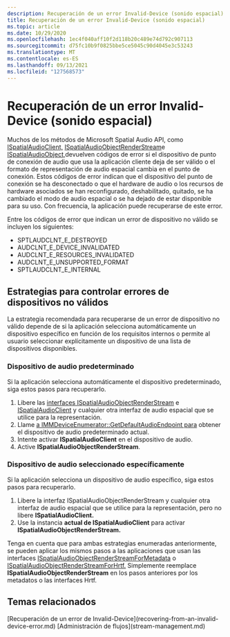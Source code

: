 ```yaml
---
description: Recuperación de un error Invalid-Device (sonido espacial)
title: Recuperación de un error Invalid-Device (sonido espacial)
ms.topic: article
ms.date: 10/29/2020
ms.openlocfilehash: 1ec4f040aff10f2d118b20c489e74d792c907113
ms.sourcegitcommit: d75fc10b9f0825bbe5ce5045c90d4045e3c53243
ms.translationtype: MT
ms.contentlocale: es-ES
ms.lasthandoff: 09/13/2021
ms.locfileid: "127568573"
---
```

# <a name="recovering-from-an-invalid-device-error-spatial-sound"></a>Recuperación de un error Invalid-Device (sonido espacial)

Muchos de los métodos de Microsoft Spatial Audio API, como [ISpatialAudioClient,](/windows/win32/api/spatialaudioclient/nn-spatialaudioclient-ispatialaudioclient) [ISpatialAudioObjectRenderStream](/windows/win32/api/spatialaudioclient/nn-spatialaudioclient-ispatialaudioobjectrenderstream)e [ISpatialAudioObject,](/windows/win32/api/spatialaudioclient/nn-spatialaudioclient-ispatialaudioobject)devuelven códigos de error si el dispositivo de punto de conexión de audio que usa la aplicación cliente deja de ser válido o el formato de representación de audio espacial cambia en el punto de conexión. Estos códigos de error indican que el dispositivo del punto de conexión se ha desconectado o que el hardware de audio o los recursos de hardware asociados se han reconfigurado, deshabilitado, quitado, se ha cambiado el modo de audio espacial o se ha dejado de estar disponible para su uso. Con frecuencia, la aplicación puede recuperarse de este error.

Entre los códigos de error que indican un error de dispositivo no válido se incluyen los siguientes:

- SPTLAUDCLNT_E_DESTROYED
- AUDCLNT_E_DEVICE_INVALIDATED
- AUDCLNT_E_RESOURCES_INVALIDATED
- AUDCLNT_E_UNSUPPORTED_FORMAT
- SPTLAUDCLNT_E_INTERNAL

## <a name="strategies-for-handling-invalid-device-errors"></a>Estrategias para controlar errores de dispositivos no válidos

La estrategia recomendada para recuperarse de un error de dispositivo no válido depende de si la aplicación selecciona automáticamente un dispositivo específico en función de los requisitos internos o permite al usuario seleccionar explícitamente un dispositivo de una lista de dispositivos disponibles. 

### <a name="default-audio-device"></a>Dispositivo de audio predeterminado

Si la aplicación selecciona automáticamente el dispositivo predeterminado, siga estos pasos para recuperarlo.

1. Libere las [interfaces ISpatialAudioObjectRenderStream](/windows/win32/api/spatialaudioclient/nn-spatialaudioclient-ispatialaudioobjectrenderstream) e [ISpatialAudioClient](/windows/win32/api/spatialaudioclient/nn-spatialaudioclient-ispatialaudioclient) y cualquier otra interfaz de audio espacial que se utilice para la representación. 
1. Llame [a IMMDeviceEnumerator::GetDefaultAudioEndpoint para](/windows/win32/api/mmdeviceapi/nf-mmdeviceapi-immdeviceenumerator-getdefaultaudioendpoint) obtener el dispositivo de audio predeterminado actual.
1. Intente activar **ISpatialAudioClient** en el dispositivo de audio.
1. Active **ISpatialAudioObjectRenderStream**. 

### <a name="specifically-selected-audio-device"></a>Dispositivo de audio seleccionado específicamente

Si la aplicación selecciona un dispositivo de audio específico, siga estos pasos para recuperarlo.

1. Libere la interfaz ISpatialAudioObjectRenderStream y cualquier otra interfaz de audio espacial que se utilice para la representación, pero no libere **ISpatialAudioClient.**
1. Use la instancia **actual de ISpatialAudioClient** para activar **ISpatialAudioObjectRenderStream.**

Tenga en cuenta que para ambas estrategias enumeradas anteriormente, se pueden aplicar los mismos pasos a las aplicaciones que usan las interfaces [ISpatialAudioObjectRenderStreamForMetadata](/windows/win32/api/spatialaudiometadata/nn-spatialaudiometadata-ispatialaudioobjectrenderstreamformetadata) o [ISpatialAudioObjectRenderStreamForHrtf.](/windows/win32/api/spatialaudiohrtf/nn-spatialaudiohrtf-ispatialaudioobjectrenderstreamforhrtf) Simplemente reemplace **ISpatialAudioObjectRenderStream** en los pasos anteriores por los metadatos o las interfaces Hrtf.


## <a name="related-topics"></a>Temas relacionados

<dl> <dt>
[Recuperación de un error de Invalid-Device](recovering-from-an-invalid-device-error.md) 
 [Administración de flujos](stream-management.md)
</dt> </dl>

 

 



